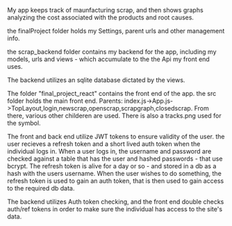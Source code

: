 My app keeps track of maunfacturing scrap, and then shows graphs analyzing the cost associated with the products and root causes.

the finalProject folder holds my Settings, parent urls and other management info.

the scrap_backend folder contains my backend for the app, including my models, urls and views - which accumulate to the the Api my front end uses.

The backend utilizes an sqlite database dictated by the views. 

The folder "final_project_react" contains the front end of the app. the src folder holds the main front end.
Parents: index.js->App.js->TopLayout,login,newscrap,openscrap,scrapgraph,closedscrap. From there, various other childeren are used. There is also a tracks.png used for the symbol.

The front and back end utilize JWT tokens to ensure validity of the user. the user recieves a refresh token and a short lived auth token when the individual logs in. When a user logs in, the username and password are checked against a table that has the user and hashed passwords - that use bcrypt. The refresh token is alive for a day or so - and stored in a db as a hash with the users username. When the user wishes to do something, the refresh token is used to gain an auth token, that is then used to gain access to the required db data.

The backend utilizes Auth token checking, and the front end double checks auth/ref tokens in order to make sure the individual has access to the site's data. 

